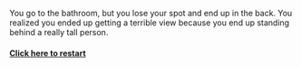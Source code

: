 You go to the bathroom, but you lose your spot and end up in the back.
You realized you ended up getting a terrible view because you end up standing behind a really 
tall person.

#### [Click here to restart](../home.md)

